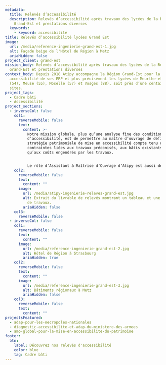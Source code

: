 ```yaml
---
metadata:
  title: Relevés d’accessibilité
  description: Relevés d’accessibilité après travaux des lycées de la Région
    Grand-Est et prestations diverses
  keywords:
    - keyword: accessibilité
title: Relevés d’accessibilité lycées Grand Est
image:
  url: /media/reference-ingenierie-grand-est-1.jpg
  alt: Façade beige de l'Hôtel de Région à Metz
  ariaHidden: false
project_client: grand-est
mission_body: Relevés d’accessibilité après travaux des lycées de la Région
  Grand-Est et prestations diverses
context_body: Depuis 2018 Atipy accompagne la Région Grand-Est pour la mise en
  accessibilité de ses ERP et plus précisément les lycées de Meurthe-et-Moselle
  (54), Meuse (55), Moselle (57) et Vosges (88), soit près d’une centaine de
  sites.
project_tags:
  - Cadre bâti
  - Accessibilité
project_sections:
  - inverseCol: false
    col1:
      reverseMobile: false
      text:
        content: >-
          Notre mission globale, plus qu’une analyse fine des conditions
          d’accessibilité, est de permettre au maître d’ouvrage de définir une
          stratégie patrimoniale de mise en accessibilité compte tenu des
          contraintes liées aux travaux préconisés, aux bâtis existants ainsi
          qu’aux coûts engendrés par les travaux. 


          Le rôle d’Assistant à Maîtrise d’Ouvrage d’Atipy est aussi de différencier les préconisations (techniques, fonctionnelles et organisationnelles) afin de faire de l’accessibilité raisonnée tout en suivant et respectant la réglementation ainsi que la politique menée par la Région Grand-Est.
    col2:
      reverseMobile: false
      text:
        content: ""
      image:
        url: /media/atipy-ingenierie-releves-grand-est.jpg
        alt: Extrait du livrable de relevés montrant un tableau et une fiche technique
          de travaux.
        ariaHidden: false
    col3:
      reverseMobile: false
  - inverseCol: false
    col1:
      reverseMobile: false
      text:
        content: ""
      image:
        url: /media/reference-ingenierie-grand-est-2.jpg
        alt: Hôtel de Région à Strasbourg
        ariaHidden: true
    col2:
      reverseMobile: false
      text:
        content: ""
      image:
        url: /media/reference-ingenierie-grand-est-3.jpg
        alt: Bâtiments régionaux à Metz
        ariaHidden: false
    col3:
      reverseMobile: false
      text:
        content: ""
projectsFeatured:
  - adap-pour-les-necropoles-nationales
  - diagnostic-accessibilite-et-adap-du-ministere-des-armees
  - amo-global-pour-la-mise-en-accessibilite-du-patrimoine
footer:
  btn:
    label: Découvrez nos relevés d'accessibilité
    color: blue
    tag: Cadre bâti
---
```

